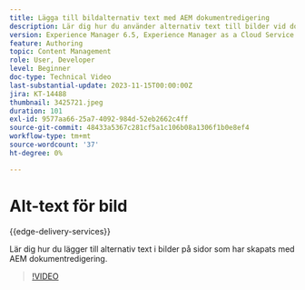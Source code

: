 ```yaml
---
title: Lägga till bildalternativ text med AEM dokumentredigering
description: Lär dig hur du använder alternativ text till bilder vid dokumentredigering.
version: Experience Manager 6.5, Experience Manager as a Cloud Service
feature: Authoring
topic: Content Management
role: User, Developer
level: Beginner
doc-type: Technical Video
last-substantial-update: 2023-11-15T00:00:00Z
jira: KT-14488
thumbnail: 3425721.jpeg
duration: 101
exl-id: 9577aa66-25a7-4092-984d-52eb2662c4ff
source-git-commit: 48433a5367c281cf5a1c106b08a1306f1b0e8ef4
workflow-type: tm+mt
source-wordcount: '37'
ht-degree: 0%

---
```


# Alt-text för bild

{{edge-delivery-services}}

Lär dig hur du lägger till alternativ text i bilder på sidor som har skapats med AEM dokumentredigering.

>[!VIDEO](https://video.tv.adobe.com/v/3438679/?learn=on&captions=swe)
